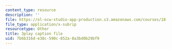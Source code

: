 ```yaml
---
content_type: resource
description: ''
file: https://ol-ocw-studio-app-production.s3.amazonaws.com/courses/18-01sc-single-variable-calculus-fall-2010/7b6b316de38c590c852a8a3bd0b29bf9_ryLdyDrBfvI.vtt
file_type: application/x-subrip
resourcetype: Other
title: 3play caption file
uid: 7b6b316d-e38c-590c-852a-8a3bd0b29bf9
---
```

